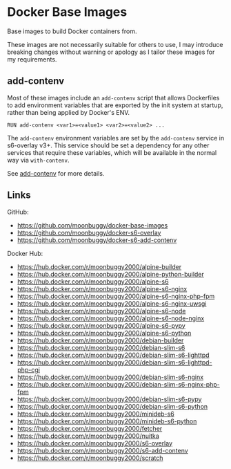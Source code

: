 # Docker Base Images
Base images to build Docker containers from.

These images are not necessarily suitable for others to use, I may introduce
breaking changes without warning or apology as I tailor these images for my
requirements.

## add-contenv
Most of these images include an `add-contenv` script that allows Dockerfiles to
add environment variables that are exported by the init system at startup,
rather than being applied by Docker's ENV.

```
RUN add-contenv <var1>=<value1> <var2>=<value2> ...
```

The `add-contenv` environment variables are set by the `add-contenv` service in
s6-overlay v3+. This service should be set a dependency for any other services
that require these variables, which will be available in the normal way via
`with-contenv`.

See [add-contenv](https://github.com/moonbuggy/docker-s6-add-contenv) for more details.


## Links
GitHub:
*   <https://github.com/moonbuggy/docker-base-images>
*   <https://github.com/moonbuggy/docker-s6-overlay>
*   <https://github.com/moonbuggy/docker-s6-add-contenv>

Docker Hub:
*   <https://hub.docker.com/r/moonbuggy2000/alpine-builder>
*   <https://hub.docker.com/r/moonbuggy2000/alpine-python-builder>
*   <https://hub.docker.com/r/moonbuggy2000/alpine-s6>
*   <https://hub.docker.com/r/moonbuggy2000/alpine-s6-nginx>
*   <https://hub.docker.com/r/moonbuggy2000/alpine-s6-nginx-php-fpm>
*   <https://hub.docker.com/r/moonbuggy2000/alpine-s6-nginx-uwsgi>
*   <https://hub.docker.com/r/moonbuggy2000/alpine-s6-node>
*   <https://hub.docker.com/r/moonbuggy2000/alpine-s6-node-nginx>
*   <https://hub.docker.com/r/moonbuggy2000/alpine-s6-pypy>
*   <https://hub.docker.com/r/moonbuggy2000/alpine-s6-python>
*   <https://hub.docker.com/r/moonbuggy2000/debian-builder>
*   <https://hub.docker.com/r/moonbuggy2000/debian-slim-s6>
*   <https://hub.docker.com/r/moonbuggy2000/debian-slim-s6-lighttpd>
*   <https://hub.docker.com/r/moonbuggy2000/debian-slim-s6-lighttpd-php-cgi>
*   <https://hub.docker.com/r/moonbuggy2000/debian-slim-s6-nginx>
*   <https://hub.docker.com/r/moonbuggy2000/debian-slim-s6-nginx-php-fpm>
*   <https://hub.docker.com/r/moonbuggy2000/debian-slim-s6-pypy>
*   <https://hub.docker.com/r/moonbuggy2000/debian-slim-s6-python>
*   <https://hub.docker.com/r/moonbuggy2000/minideb-s6>
*   <https://hub.docker.com/r/moonbuggy2000/minideb-s6-python>
*   <https://hub.docker.com/r/moonbuggy2000/fetcher>
*   <https://hub.docker.com/r/moonbuggy2000/nuitka>
*   <https://hub.docker.com/r/moonbuggy2000/s6-overlay>
*   <https://hub.docker.com/r/moonbuggy2000/s6-add-contenv>
*   <https://hub.docker.com/r/moonbuggy2000/scratch>
